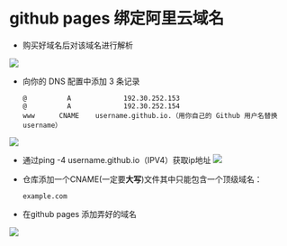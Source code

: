 # **github pages 绑定阿里云域名**

- 购买好域名后对该域名进行解析

![](../../_image/alicloud.jpg)

- 向你的 DNS 配置中添加 3 条记录

  ```
  @          A             192.30.252.153
  @          A             192.30.252.154
  www      CNAME    username.github.io.（用你自己的 Github 用户名替换 username）
  ```
  
  

![](../../_image/alicloud2.jpg)

- 通过ping -4 username.github.io（IPV4）获取ip地址
![](../../_image/alicloud3.jpg)

- 仓库添加一个CNAME(一定要**大写**)文件其中只能包含一个顶级域名：

  ```
  example.com
  ```

- 在github pages 添加弄好的域名

![](../../_image/github.jpg)
